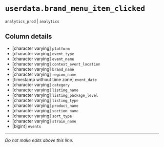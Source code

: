 # `userdata.brand_menu_item_clicked`
`analytics_prod` | `analytics`

## Column details
* [character varying] `platform`
* [character varying] `event_type`
* [character varying] `event_name`
* [character varying] `context_event_location`
* [character varying] `brand_name`
* [character varying] `region_name`
* [timestamp without time zone] `event_date`
* [character varying] `category`
* [character varying] `listing_name`
* [character varying] `listing_package_level`
* [character varying] `listing_type`
* [character varying] `product_name`
* [character varying] `section_name`
* [character varying] `sort_type`
* [character varying] `strain_name`
* [bigint]    `events`

-------------------------------------------------------------------------------
*Do not make edits above this line.*
